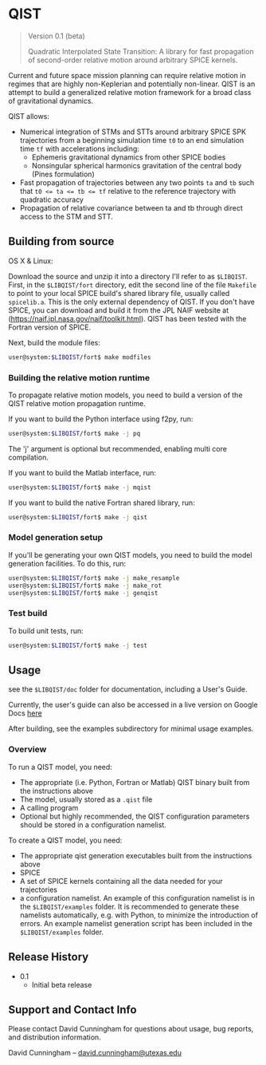 # QIST
> Version 0.1 (beta)
>
> Quadratic Interpolated State Transition: A library for fast propagation of
> second-order relative motion around arbitrary SPICE kernels.

Current and future space mission planning can require relative motion in regimes 
that are highly non-Keplerian and potentially non-linear.
QIST is an attempt to build a generalized relative motion framework for a broad class
of gravitational dynamics. 

QIST allows:
* Numerical integration of STMs and STTs around arbitrary SPICE SPK trajectories from a beginning simulation time ``t0`` to an end simulation time ``tf`` with accelerations including:
	* Ephemeris gravitational dynamics from other SPICE bodies
	* Nonsingular spherical harmonics gravitation of the central body (Pines formulation)
* Fast propagation of trajectories between any two points ``ta`` and ``tb`` such that ``t0 <= ta <= tb <= tf`` relative to the reference trajectory with quadratic accuracy
* Propagation of relative covariance between ta and tb through direct access to the STM and STT.


## Building from source

OS X & Linux:

Download the source and unzip it into a directory I'll refer to as ``$LIBQIST``.
First, in the ``$LIBQIST/fort`` directory, edit the second line of the file ``Makefile``
to point to your local SPICE build's shared library file, usually called ``spicelib.a``.
This is the only external dependency of QIST.
If you don't have SPICE, you can download and build it from the JPL NAIF website at 
(<https://naif.jpl.nasa.gov/naif/toolkit.html>).
QIST has been tested with the Fortran version of SPICE.

Next, build the module files:
```sh
user@system:$LIBQIST/fort$ make modfiles
```
### Building the relative motion runtime
To propagate relative motion models, you need to build a version of the QIST
relative motion propagation runtime.

If you want to build the Python interface using f2py, run:
```sh
user@system:$LIBQIST/fort$ make -j pq
```
The 'j' argument is optional but recommended, enabling multi core compilation.

If you want to build the Matlab interface, run:
```sh
user@system:$LIBQIST/fort$ make -j mqist
```
If you want to build the native Fortran shared library, run:
```sh
user@system:$LIBQIST/fort$ make -j qist
```

### Model generation setup

If you'll be generating your own QIST models, you need to build the model
generation facilities. To do this, run:
```sh
user@system:$LIBQIST/fort$ make -j make_resample
user@system:$LIBQIST/fort$ make -j make_rot
user@system:$LIBQIST/fort$ make -j genqist
```

### Test build

To build unit tests, run:
```sh
user@system:$LIBQIST/fort$ make -j test
```

## Usage 

see the ``$LIBQIST/doc`` folder for documentation, including a User's Guide.

Currently, the user's guide can also be accessed in a live version on Google Docs [here](https://docs.google.com/document/d/1CWJEghDJ7qMbSs2IA_GUeV96SGAyMXTjxKXaUPOHEKM/edit?usp=sharing)

After building, see the examples subdirectory for minimal usage examples.

### Overview
To run a QIST model, you need:
* The appropriate (i.e. Python, Fortran or Matlab) QIST binary built from the instructions above
* The model, usually stored as a ``.qist`` file
* A calling program
* Optional but highly recommended, the QIST configuration parameters should be stored in a configuration namelist.

To create a QIST model, you need:
* The appropriate qist generation executables built from the instructions above
* SPICE
* A set of SPICE kernels containing all the data needed for your trajectories
* a configuration namelist. An example of this configuration namelist is in the ``$LIBQIST/examples`` folder. It is recommended to generate these namelists automatically, e.g. with Python, to minimize the introduction of errors. An example namelist generation script has been included in the ``$LIBQIST/examples`` folder.

## Release History
* 0.1
    * Initial beta release

## Support and Contact Info

Please contact David Cunningham for questions about usage, bug reports, and distribution information.

David Cunningham – david.cunningham@utexas.edu
